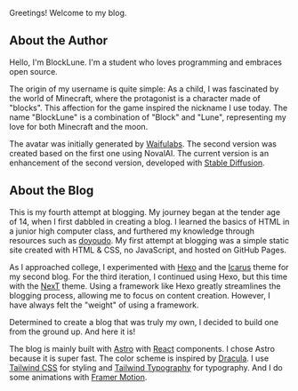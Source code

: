 Greetings! Welcome to my blog.

## About the Author

Hello, I'm BlockLune. I'm a student who loves programming and embraces open source.

The origin of my username is quite simple: As a child, I was fascinated by the world of Minecraft, where the protagonist is a character made of "blocks". This affection for the game inspired the nickname I use today. The name "BlockLune" is a combination of "Block" and "Lune", representing my love for both Minecraft and the moon.

The avatar was initially generated by [Waifulabs](https://waifulabs.com/). The second version was created based on the first one using NovalAI. The current version is an enhancement of the second version, developed with [Stable Diffusion](https://github.com/AUTOMATIC1111/stable-diffusion-webui).

## About the Blog

This is my fourth attempt at blogging. My journey began at the tender age of 14, when I first dabbled in creating a blog. I learned the basics of HTML in a junior high computer class, and furthered my knowledge through resources such as [doyoudo](https://www.bilibili.com/video/BV1gp411f7j6). My first attempt at blogging was a simple static site created with HTML & CSS, no JavaScript, and hosted on GitHub Pages.

As I approached college, I experimented with [Hexo](https://hexo.io/) and the [Icarus](https://ppoffice.github.io/hexo-theme-icarus/) theme for my second blog. For the third iteration, I continued using Hexo, but this time with the [NexT](https://theme-next.js.org/) theme. Using a framework like Hexo greatly streamlines the blogging process, allowing me to focus on content creation. However, I have always felt the "weight" of using a framework.

Determined to create a blog that was truly my own, I decided to build one from the ground up. And here it is!

The blog is mainly built with [Astro](https://astro.build/) with [React](https://react.dev/) components. I chose Astro because it is super fast. The color scheme is inspired by [Dracula](https://draculatheme.com/). I use [Tailwind CSS](https://tailwindcss.com/) for styling and [Tailwind Typography](https://github.com/tailwindlabs/tailwindcss-typography) for typography. And I do some animations with [Framer Motion](https://www.framer.com/motion/).

